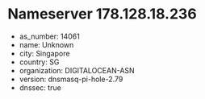 # Nameserver 178.128.18.236

* as_number: 14061
* name: Unknown
* city: Singapore
* country: SG
* organization: DIGITALOCEAN-ASN
* version: dnsmasq-pi-hole-2.79
* dnssec: true
